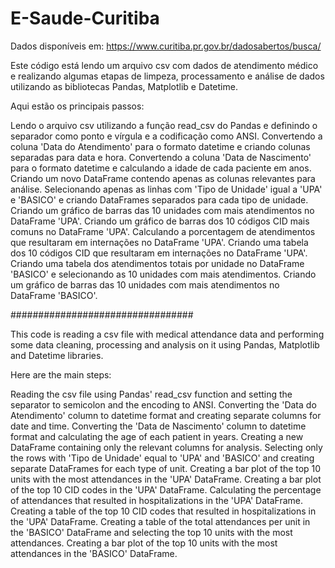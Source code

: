 # E-Saude-Curitiba

Dados disponíveis em: https://www.curitiba.pr.gov.br/dadosabertos/busca/


Este código está lendo um arquivo csv com dados de atendimento médico e realizando algumas etapas de limpeza, processamento e análise de dados utilizando as bibliotecas Pandas, Matplotlib e Datetime.

Aqui estão os principais passos:

Lendo o arquivo csv utilizando a função read_csv do Pandas e definindo o separador como ponto e vírgula e a codificação como ANSI.
Convertendo a coluna 'Data do Atendimento' para o formato datetime e criando colunas separadas para data e hora.
Convertendo a coluna 'Data de Nascimento' para o formato datetime e calculando a idade de cada paciente em anos.
Criando um novo DataFrame contendo apenas as colunas relevantes para análise.
Selecionando apenas as linhas com 'Tipo de Unidade' igual a 'UPA' e 'BASICO' e criando DataFrames separados para cada tipo de unidade.
Criando um gráfico de barras das 10 unidades com mais atendimentos no DataFrame 'UPA'.
Criando um gráfico de barras dos 10 códigos CID mais comuns no DataFrame 'UPA'.
Calculando a porcentagem de atendimentos que resultaram em internações no DataFrame 'UPA'.
Criando uma tabela dos 10 códigos CID que resultaram em internações no DataFrame 'UPA'.
Criando uma tabela dos atendimentos totais por unidade no DataFrame 'BASICO' e selecionando as 10 unidades com mais atendimentos.
Criando um gráfico de barras das 10 unidades com mais atendimentos no DataFrame 'BASICO'.


#################################


This code is reading a csv file with medical attendance data and performing some data cleaning, processing and analysis on it using Pandas, Matplotlib and Datetime libraries.

Here are the main steps:

Reading the csv file using Pandas' read_csv function and setting the separator to semicolon and the encoding to ANSI.
Converting the 'Data do Atendimento' column to datetime format and creating separate columns for date and time.
Converting the 'Data de Nascimento' column to datetime format and calculating the age of each patient in years.
Creating a new DataFrame containing only the relevant columns for analysis.
Selecting only the rows with 'Tipo de Unidade' equal to 'UPA' and 'BASICO' and creating separate DataFrames for each type of unit.
Creating a bar plot of the top 10 units with the most attendances in the 'UPA' DataFrame.
Creating a bar plot of the top 10 CID codes in the 'UPA' DataFrame.
Calculating the percentage of attendances that resulted in hospitalizations in the 'UPA' DataFrame.
Creating a table of the top 10 CID codes that resulted in hospitalizations in the 'UPA' DataFrame.
Creating a table of the total attendances per unit in the 'BASICO' DataFrame and selecting the top 10 units with the most attendances.
Creating a bar plot of the top 10 units with the most attendances in the 'BASICO' DataFrame.
